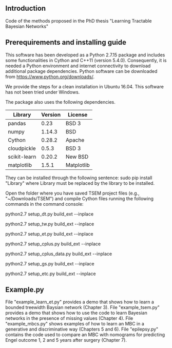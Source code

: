 ## Introduction
Code of the methods proposed in the PhD thesis "Learning Tractable Bayesian Networks"

## Prerequirements and installing guide

This software has been developed as a Python 2.7.15 package and includes some functionalities in Cython and C++11 (version 5.4.0). Consequently, it is needed a Python environment and internet connectivity to download additional package dependencies. Python software can be downloaded from <https://www.python.org/downloads/>.

We provide the steps for a clean installation in Ubuntu 16.04. This software has not been tried under Windows.

The package also uses the following dependencies. 

|Library     |Version|   License|
|------------|-------|----------|
| pandas     |   0.23|     BSD 3|
|  numpy     | 1.14.3|       BSD|
| Cython     | 0.28.2|    Apache|
|cloudpickle |  0.5.3|     BSD 3|
|scikit-learn| 0.20.2|   New BSD|
| matplotlib |  1.5.1|Matplotlib|


They can be installed through the following sentence:
sudo pip install "Library"
where Library must be replaced by the library to be installed.

Open the folder where you have saved TSEM project files (e.g., "~/Downloads/TSEM") and compile Cython files running the following commands in the command console:

python2.7 setup_dt.py build_ext --inplace

python2.7 setup_tw.py build_ext --inplace

python2.7 setup_et.py build_ext --inplace

python2.7 setup_cplus.py build_ext --inplace

python2.7 setup_cplus_data.py build_ext --inplace

python2.7 setup_gs.py build_ext --inplace

python2.7 setup_etc.py build_ext --inplace

## Example.py

File "example_learn_et.py" provides a demo that shows how to learn a bounded treewidth Baysian network (Chapter 3).
File "example_tsem.py" provides a demo that shows how to use the code to learn Bayesian networks in the presence of missing values (Chapter 4). 
File "example_mbcs.py" shows examples of how to learn an MBC in a generative and discriminative way (Chapters 5 and 6).
File "epilepsy.py" contains the code used to compare an MBC with nomograms for predicting Engel outcome 1, 2 and 5 years after surgery (Chapter 7).